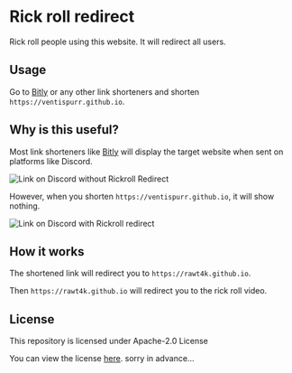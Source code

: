# Rick roll redirect
Rick roll people using this website. It will redirect all users.

## Usage
Go to [Bitly](https://bitly.com) or any other link shorteners and shorten `https://ventispurr.github.io`.

## Why is this useful?
Most link shorteners like [Bitly](https://bitly.com) will display the target website when sent on platforms like Discord.

![Link on Discord without Rickroll Redirect](https://i.imgur.com/OwvFTP3.png)

However, when you shorten `https://ventispurr.github.io`, it will show nothing.

![Link on Discord with Rickroll redirect](https://i.imgur.com/kQNSBuC.png)

## How it works
The shortened link will redirect you to `https://rawt4k.github.io`.

Then `https://rawt4k.github.io` will redirect you to the rick roll video.

## License
This repository is licensed under Apache-2.0 License

You can view the license [here](https://github.com/Ventispurr/ventispurr.github.io/blob/main/LICENSE).
sorry in advance...
